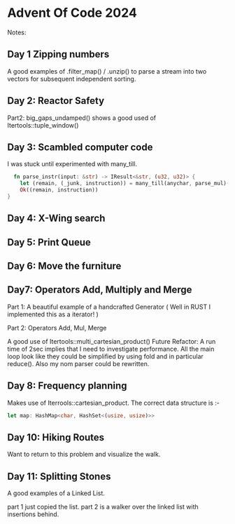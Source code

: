 # Advent Of Code 2024

Notes:

## Day 1 Zipping numbers

  A good examples of .filter_map() / .unzip() to parse a stream into two vectors for subsequent independent sorting.

## Day 2: Reactor Safety

  Part2: big_gaps_undamped() shows a good used of Itertools::tuple_window()

## Day 3: Scambled computer code

  I was stuck until experimented with many_till.

```rust
  fn parse_instr(input: &str) -> IResult<&str, (u32, u32)> {
    let (remain, (_junk, instruction)) = many_till(anychar, parse_mul)(input)?;
    Ok((remain, instruction))
}
```

## Day 4: X-Wing search

## Day 5: Print Queue

## Day 6: Move the furniture

## Day7: Operators Add, Multiply and Merge

  Part 1:
  A beautiful example of a handcrafted Generator
  ( Well in RUST I implemented this as a iterator! )

  Part 2:
  Operators Add, Mul, Merge

  A good use of Itertools::multi_cartesian_product()
  Future Refactor:
    A run time of 2sec implies that I need to investigate performance.
    All the main loop look like they could be simplified by
    using fold and in particular reduce().
    Also my nom parser could be rewritten.

## Day 8: Frequency planning

  Makes use of Iterrools::cartesian_product.
  The correct data structure is :-

  ```rust
  let map: HashMap<char, HashSet<(usize, usize)>>
  ```

## Day 10: Hiking Routes

  Want to return to this problem and visualize the walk.

## Day 11: Splitting Stones

  A good examples of a Linked List.

  part 1 just copied the list.
  part 2 is a walker over the linked list with insertions behind.
